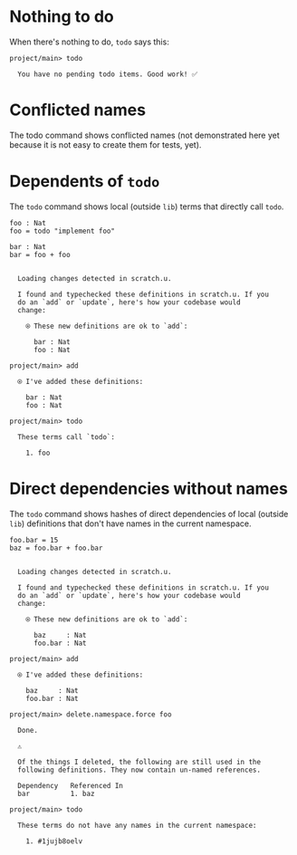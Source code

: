 # Nothing to do

When there's nothing to do, `todo` says this:

```ucm
project/main> todo

  You have no pending todo items. Good work! ✅

```
# Conflicted names

The todo command shows conflicted names (not demonstrated here yet because it is not easy to create them for tests, yet).

# Dependents of `todo`

The `todo` command shows local (outside `lib`) terms that directly call `todo`.

```unison
foo : Nat
foo = todo "implement foo"

bar : Nat
bar = foo + foo
```

```ucm

  Loading changes detected in scratch.u.

  I found and typechecked these definitions in scratch.u. If you
  do an `add` or `update`, here's how your codebase would
  change:
  
    ⍟ These new definitions are ok to `add`:
    
      bar : Nat
      foo : Nat

```
```ucm
project/main> add

  ⍟ I've added these definitions:
  
    bar : Nat
    foo : Nat

project/main> todo

  These terms call `todo`:
  
    1. foo

```
# Direct dependencies without names

The `todo` command shows hashes of direct dependencies of local (outside `lib`) definitions that don't have names in
the current namespace.

```unison
foo.bar = 15
baz = foo.bar + foo.bar
```

```ucm

  Loading changes detected in scratch.u.

  I found and typechecked these definitions in scratch.u. If you
  do an `add` or `update`, here's how your codebase would
  change:
  
    ⍟ These new definitions are ok to `add`:
    
      baz     : Nat
      foo.bar : Nat

```
```ucm
project/main> add

  ⍟ I've added these definitions:
  
    baz     : Nat
    foo.bar : Nat

project/main> delete.namespace.force foo

  Done.

  ⚠️
  
  Of the things I deleted, the following are still used in the
  following definitions. They now contain un-named references.
  
  Dependency   Referenced In
  bar          1. baz

project/main> todo

  These terms do not have any names in the current namespace:
  
    1. #1jujb8oelv

```
